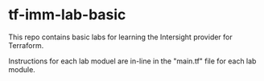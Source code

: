 # tf-imm-lab-basic


This repo contains basic labs for learning the Intersight provider for Terraform.

  Instructions for each lab moduel are in-line in the "main.tf" file
  for each lab module.
